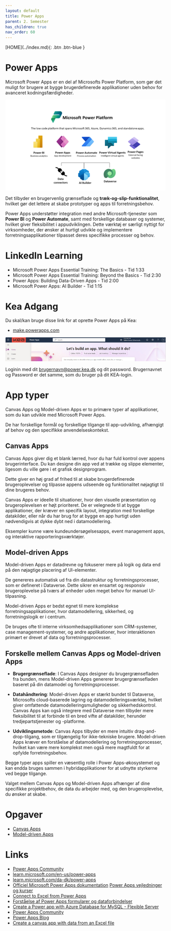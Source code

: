 ```yaml
---
layout: default
title: Power Apps
parent: 2. Semester
has_children: true
nav_order: 60
---
```


<span class="fs-1">
[HOME](../index.md){: .btn .btn-blue }
</span>

# Power Apps
Microsoft Power Apps er en del af Microsofts Power Platform, som gør det muligt for brugere at bygge brugerdefinerede applikationer uden behov for avanceret kodningsfærdigheder. 

![](./image/Power-platform.png)

Det tilbyder en brugervenlig grænseflade og **træk-og-slip-funktionalitet**, hvilket gør det lettere at skabe prototyper og apps til forretningsbehov.

Power Apps understøtter integration med andre Microsoft-tjenester som **Power BI** og **Power Automate**, samt med forskellige databaser og systemer, hvilket giver fleksibilitet i appudviklingen. Dette værktøj er særligt nyttigt for virksomheder, der ønsker at hurtigt udvikle og implementere forretningsapplikationer tilpasset deres specifikke processer og behov.

# LinkedIn Learning
- Microsoft Power Apps Essential Training: The Basics - Tid 1:33
- Microsoft Power Apps Essential Training: Beyond the Basics - Tid 2:30
- Power Apps: Building Data-Driven Apps - Tid 2:00
- Microsoft Power Apps: AI Builder - Tid 1:15

# Kea Adgang
Du skal/kan bruge disse link for at oprette Power Apps på Kea:
- [make.powerapps.com](https://make.powerapps.com)

![](./image/powerappslogin.jpg)

Loginin med dit brugernavn@power.kea.dk og dit password. Brugernavnet og Password er det samme, som du bruger på dit KEA-login.

# App typer
Canvas Apps og Model-driven Apps er to primære typer af applikationer, som du kan udvikle med Microsoft Power Apps. 

De har forskellige formål og forskellige tilgange til app-udvikling, afhængigt af behov og den specifikke anvendelseskontekst.

## Canvas Apps
Canvas Apps giver dig et blank lærred, hvor du har fuld kontrol over appens brugerinterface. Du kan designe din app ved at trække og slippe elementer, ligesom du ville gøre i et grafisk designprogram.

Dette giver en høj grad af frihed til at skabe brugerdefinerede brugeroplevelser og tilpasse appens udseende og funktionalitet nøjagtigt til dine brugeres behov.

Canvas Apps er ideelle til situationer, hvor den visuelle præsentation og brugeroplevelsen er højt prioriteret. De er velegnede til at bygge applikationer, der kræver en specifik layout, integration med forskellige datakilder, eller når du har brug for at bygge en app hurtigt uden nødvendigvis at dykke dybt ned i datamodellering. 

Eksempler kunne være kundeundersøgelsesapps, event management apps, og interaktive rapporteringsværktøjer.

## Model-driven Apps
Model-driven Apps er datadrevne og fokuserer mere på logik og data end på den nøjagtige placering af UI-elementer.

De genereres automatisk ud fra din datastruktur og forretningsprocesser, som er defineret i Dataverse. Dette sikrer en ensartet og responsiv brugeroplevelse på tværs af enheder uden meget behov for manuel UI-tilpasning.

Model-driven Apps er bedst egnet til mere komplekse forretningsapplikationer, hvor datamodellering, sikkerhed, og forretningslogik er i centrum. 

De bruges ofte til interne virksomhedsapplikationer som CRM-systemer, case management-systemer, og andre applikationer, hvor interaktionen primært er drevet af data og forretningsprocesser.

## Forskelle mellem Canvas Apps og Model-driven Apps
- **Brugergrænseflade**: I Canvas Apps designer du brugergrænsefladen fra bunden, mens Model-driven Apps genererer brugergrænsefladen baseret på din datamodel og forretningsprocesser.

- **Datahåndtering**: Model-driven Apps er stærkt bundet til Dataverse, Microsofts cloud-baserede lagring og datamodelleringsværktøj, hvilket giver omfattende datamodelleringsmuligheder og sikkerhedskontrol. Canvas Apps kan også integrere med Dataverse men tilbyder mere fleksibilitet til at forbinde til en bred vifte af datakilder, herunder tredjepartstjenester og -platforme.

- **Udviklingsmetode**: Canvas Apps tilbyder en mere intuitiv drag-and-drop-tilgang, som er tilgængelig for ikke-tekniske brugere. Model-driven Apps kræver en forståelse af datamodellering og forretningsprocesser, hvilket kan være mere komplekst men også mere magtfuldt for at opfylde forretningsbehov.

Begge typer apps spiller en væsentlig rolle i Power Apps-økosystemet og kan endda bruges sammen i hybridapplikationer for at udnytte styrkerne ved begge tilgange.

Valget mellem Canvas Apps og Model-driven Apps afhænger af dine specifikke projektbehov, de data du arbejder med, og den brugeroplevelse, du ønsker at skabe.

# Opgaver
- [Canvas Apps](./OpgaverCanvasApp.md)
- [Model-driven Apps](./OpgaverModelApp.md)

# Links
- [Power Apps Community](https://powerusers.microsoft.com)
- [learn.microsoft.com/en-us/power-apps](https://learn.microsoft.com/en-us/power-apps)
- [learn.microsoft.com/da-dk/power-apps](https://learn.microsoft.com/da-dk/power-apps)
- [Officiel Microsoft Power Apps dokumentation](https://docs.microsoft.com/en-us/powerapps)
[Power Apps vejledninger og kurser](https://learn.microsoft.com/en-us/training/powerplatform/power-apps)
- [Connect to Excel from Power Apps](https://learn.microsoft.com/en-us/power-apps/maker/canvas-apps/connections/connection-excel)
- [Forståelse af Power Apps formularer og dataforbindelser](https://docs.microsoft.com/en-us/powerapps/maker/canvas-apps/working-with-forms)
- [Create a Power app with Azure Database for MySQL - Flexible Server](https://learn.microsoft.com/en-us/azure/mysql/flexible-server/tutorial-create-power-app-with-mysql)
- [Power Apps Community](https://powerusers.microsoft.com/en-us/community)
- [Power Apps Blog](https://powerapps.microsoft.com/en-us/blog/)
- [Create a canvas app with data from an Excel file](https://learn.microsoft.com/en-us/power-apps/maker/canvas-apps/get-started-create-from-data)

